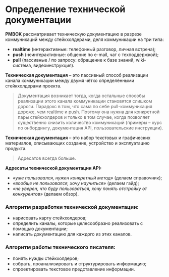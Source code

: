 # Определение технической документации

**PMBOK** рассматривает техническую документацию в разрезе коммуникаций между стейкхолдерами, деля коммуникации на три типа:

- **realtime** (интерактивные: телефонный разговор, личная встреча);
- **push** (неинтерактивные: общение по e-mail, чат с техподдержкой);
- **pull** (пассивные / по запросу: обращение к базе знаний, wiki-система, видеоинструкция).

**Техническая документация** – это пассивный способ реализации канала коммуникации между двумя чётко определёнными стейкхолдерами проекта.

>Документация возникает тогда, когда остальные способы реализации этого канала коммуникации становятся слишком дороги. Парадокс в том, что сама по себе pull-коммуникация дороже, чем realtime и push. Поэтому она нужна для конкретной пары стейкхолдеров и только в том случае, когда позволяет существенно снизить количество коммуникаций (примеры – курс по онбордингу, документация API, пользовательские инструкции).

**Техническая документация** – это набор текстовых и графических материалов, описывающих создание, устройство и эксплуатацию продукта.

>Адресатов всегда больше.

**Адресаты технической документации API:**

- *«уже пользовался, нужен конкретный метод»* (делаем справочник);
- *«вообще не пользовался, хочу научиться»* (делаем гайд);
- *«не уверен, что буду пользоваться, хочу понять отстройку от конкурентов»* (делаем обзор).

### Алгоритм разработки технической документации:

- нарисовать карту стейкхолдеров;
- определить каналы, которые целесообразно реализовать с помощью документации;
- написать документацию для каждого из этих каналов.

### Алгоритм работы технического писателя:

- понять нужды стейкхолдеров;
- собрать, проанализировать и структурировать информацию;
- спроектировать текстовое представление информации.